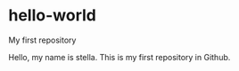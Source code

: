 # hello-world
My first repository

Hello, my name is stella. This is my first repository in Github.
